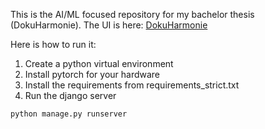 This is the AI/ML focused repository for my bachelor thesis (DokuHarmonie).
The UI is here: [DokuHarmonie](https://github.com/konstantintuev/thesis-ui.git)

Here is how to run it:
1. Create a python virtual environment
2. Install pytorch for your hardware
3. Install the requirements from requirements_strict.txt
4. Run the django server
```bash
python manage.py runserver
```